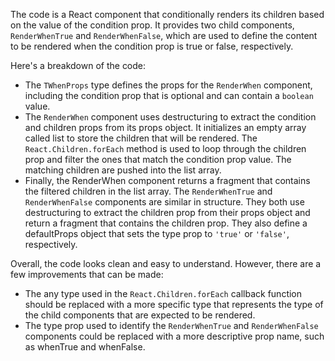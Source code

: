The code is a React component that conditionally renders its children based on the value of the condition prop. It provides two child components, `RenderWhenTrue` and `RenderWhenFalse`, which are used to define the content to be rendered when the condition prop is true or false, respectively.

Here's a breakdown of the code:

- The `TWhenProps` type defines the props for the `RenderWhen` component, including the condition prop that is optional and can contain a `boolean` value.
- The `RenderWhen` component uses destructuring to extract the condition and children props from its props object. It initializes an empty array called list to store the children that will be rendered.
  The `React.Children.forEach` method is used to loop through the children prop and filter the ones that match the condition prop value. The matching children are pushed into the list array.
- Finally, the RenderWhen component returns a fragment that contains the filtered children in the list array.
  The `RenderWhenTrue` and `RenderWhenFalse` components are similar in structure. They both use destructuring to extract the children prop from their props object and return a fragment that contains the children prop. They also define a defaultProps object that sets the type prop to `'true'` or `'false'`, respectively.

Overall, the code looks clean and easy to understand. However, there are a few improvements that can be made:

- The any type used in the `React.Children.forEach` callback function should be replaced with a more specific type that represents the type of the child components that are expected to be rendered.
- The type prop used to identify the `RenderWhenTrue` and `RenderWhenFalse` components could be replaced with a more descriptive prop name, such as whenTrue and whenFalse.
